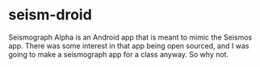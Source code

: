 seism-droid
===========

Seismograph Alpha is an Android app that is meant to mimic the Seismos app.
There was some interest in that app being open sourced, and I was going to
make a seismograph app for a class anyway. So why not.
